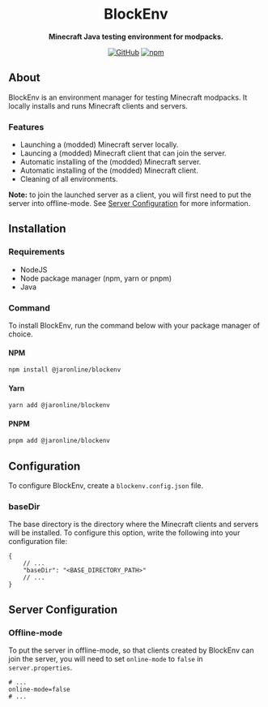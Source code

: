 <div align="center">

# BlockEnv

**Minecraft Java testing environment for modpacks.**

[![GitHub](https://img.shields.io/github/license/jaronline/blockenv)](https://github.com/jaronline/blockenv/blob/main/LICENSE)
[![npm](https://img.shields.io/npm/v/@jaronline/blockenv?color=crimson&logo=npm&style=flat-square)](https://www.npmjs.com/package/@jaronline/blockenv)

</div>

## About

BlockEnv is an environment manager for testing Minecraft modpacks. It locally installs and runs Minecraft clients and servers.

### Features

- Launching a (modded) Minecraft server locally.
- Launcing a (modded) Minecraft client that can join the server.
- Automatic installing of the (modded) Minecraft server.
- Automatic installing of the (modded) Minecraft client.
- Cleaning of all environments.

**Note:** to join the launched server as a client, you will first need to put the server into offline-mode. See [Server Configuration](#server-configuration) for more information.

## Installation

### Requirements

- NodeJS
- Node package manager (npm, yarn or pnpm)
- Java

### Command

To install BlockEnv, run the command below with your package manager of choice.

#### NPM

```bash
npm install @jaronline/blockenv
```

#### Yarn

```bash
yarn add @jaronline/blockenv
```

#### PNPM

```bash
pnpm add @jaronline/blockenv
```

## Configuration

To configure BlockEnv, create a `blockenv.config.json` file.

### baseDir

The base directory is the directory where the Minecraft clients and servers will be installed. To configure this option, write the following into your configuration file:

```json5
{
    // ...
    "baseDir": "<BASE_DIRECTORY_PATH>"
    // ...
}
```

## Server Configuration

### Offline-mode

To put the server in offline-mode, so that clients created by BlockEnv can join the server, you will need to set `online-mode` to `false` in `server.properties`.

```properties
# ...
online-mode=false
# ...
```
